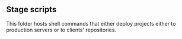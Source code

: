 ## Stage scripts

This folder hosts shell commands that either deploy projects either to
production servers or to clients' repositories.

